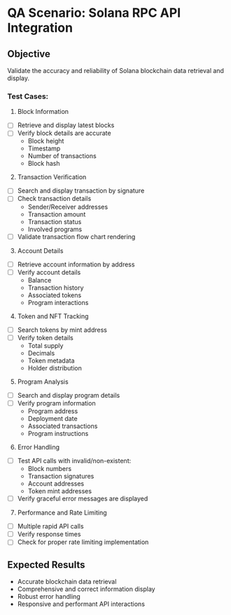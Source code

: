 # QA Scenario: Solana RPC API Integration

## Objective
Validate the accuracy and reliability of Solana blockchain data retrieval and display.

### Test Cases:
1. Block Information
- [ ] Retrieve and display latest blocks
- [ ] Verify block details are accurate
  - Block height
  - Timestamp
  - Number of transactions
  - Block hash

2. Transaction Verification
- [ ] Search and display transaction by signature
- [ ] Check transaction details
  - Sender/Receiver addresses
  - Transaction amount
  - Transaction status
  - Involved programs
- [ ] Validate transaction flow chart rendering

3. Account Details
- [ ] Retrieve account information by address
- [ ] Verify account details
  - Balance
  - Transaction history
  - Associated tokens
  - Program interactions

4. Token and NFT Tracking
- [ ] Search tokens by mint address
- [ ] Verify token details
  - Total supply
  - Decimals
  - Token metadata
  - Holder distribution

5. Program Analysis
- [ ] Search and display program details
- [ ] Verify program information
  - Program address
  - Deployment date
  - Associated transactions
  - Program instructions

6. Error Handling
- [ ] Test API calls with invalid/non-existent:
  - Block numbers
  - Transaction signatures
  - Account addresses
  - Token mint addresses
- [ ] Verify graceful error messages are displayed

7. Performance and Rate Limiting
- [ ] Multiple rapid API calls
- [ ] Verify response times
- [ ] Check for proper rate limiting implementation

## Expected Results
- Accurate blockchain data retrieval
- Comprehensive and correct information display
- Robust error handling
- Responsive and performant API interactions
